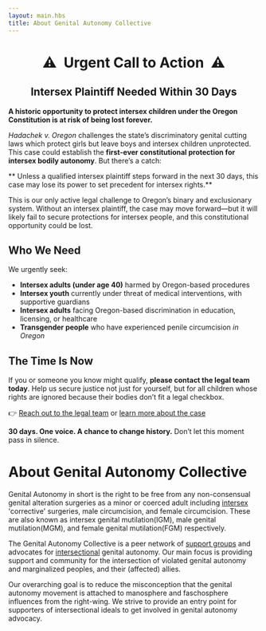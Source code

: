 ```yaml
---
layout: main.hbs
title: About Genital Autonomy Collective
---
```


<style>
  .center {
    align-items: center;
    justify-content: center;
    text-align: center;
  }
  .urgent-call {
    display: flex;
    gap: 0.5em;
  }
  .urgent-call::before,
  .urgent-call::after {
    content: "⚠️";
  }
</style>
<h1 class="center urgent-call">Urgent Call to Action</h1>
<h2 class="center">Intersex Plaintiff Needed Within 30 Days</h2>

**A historic opportunity to protect intersex children under the Oregon Constitution is at risk of being lost forever.**

*Hadachek v. Oregon* challenges the state’s discriminatory genital
cutting laws which protect girls but leave boys and intersex children
unprotected. This case could establish the **first-ever constitutional
protection for intersex bodily autonomy**. But there’s a catch:

** Unless a qualified intersex plaintiff steps forward in the next
30 days, this case may lose its power to set precedent for intersex
rights.**

This is our only active legal challenge to Oregon’s binary and
exclusionary system. Without an intersex plaintiff, the case may move
forward—but it will likely fail to secure protections for intersex
people, and this constitutional opportunity could be lost.

## Who We Need

We urgently seek:

* **Intersex adults (under age 40)** harmed by Oregon-based procedures
* **Intersex youth** currently under threat of medical interventions, with supportive guardians
* **Intersex adults** facing Oregon-based discrimination in education, licensing, or healthcare
* **Transgender people** who have experienced penile circumcision _in Oregon_

## The Time Is Now

If you or someone you know might qualify, **please contact the legal
team today**. Help us secure justice not just for yourself, but for
all children whose rights are ignored because their bodies don’t fit a
legal checkbox.

👉 [Reach out to the legal team](mailto:eric@intactglobal.org) or
[learn more about the case](https://autonomycollective.org/hadacheck-v-oregon.html)

**30 days. One voice. A chance to change history.**
Don’t let this moment pass in silence.

# About Genital Autonomy Collective

Genital Autonomy in short is the right to be free from any
non-consensual genital alteration surgeries as a minor or coerced
adult including [intersex] 'corrective' surgeries, male circumcision, and female
circumcision.  These are also known as intersex genital mutilation(IGM), male genital mutilation(MGM), and female genital mutilation(FGM) respectively.

[intersex]: https://interactadvocates.org/faq/

The Genital Autonomy Collective is a peer network of
[support groups](https://autonomycollective.org/groups.html) and advocates for
[intersectional](https://autonomycollective.org/faq.html) genital autonomy.  Our main
focus is providing support and community for the intersection of
violated genital autonomy and marginalized peoples, and their
(affected) allies.

Our overarching goal is to reduce the misconception that the genital
autonomy movement is attached to manosphere and faschosphere
influences from the right-wing.  We strive to provide an entry point
for supporters of intersectional ideals to get involved in genital
autonomy advocacy.
